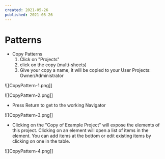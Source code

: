 ```yaml
---
created: 2021-05-26
published: 2021-05-26
---
```


# Patterns

-   Copy Patterns
    1.  Click on "Projects"
    2.  click on the copy (multi-sheets)
    3.  Give your copy a name, it will be copied to your User Projects: Owner/Administrator

![[CopyPattern-1.png]]

![[CopyPattern-2.png]]

-   Press Return to get to the working Navigator

![[CopyPattern-3.png]]

-   Clicking on the "Copy of Example Project" will expose the elements of this project. Clicking on an element will open a list of items in the element. You can add items at the bottom or edit existing items by clicking on one in the table.

![[CopyPattern-4.png]]
